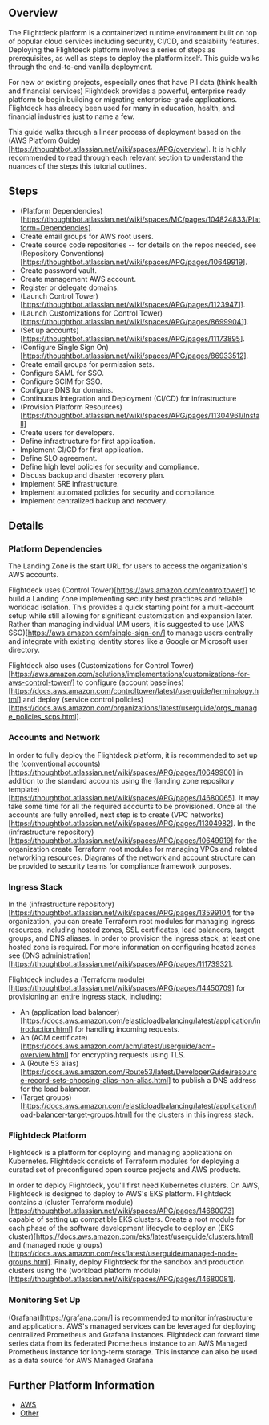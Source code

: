 ## Overview
The Flightdeck platform is a containerized runtime environment built on top of popular cloud services including security, CI/CD, and scalability features.  Deploying the Flightdeck platform involves a series of steps as prerequisites, as well as steps to deploy the platform itself.  This guide walks through the end-to-end vanilla deployment.

For new or existing projects, especially ones that have PII data (think health and financial services) Flightdeck provides a powerful, enterprise ready platform to begin building or migrating enterprise-grade applications.  Flightdeck has already been used for many in education, health, and financial industries just to name a few.

This guide walks through a linear process of deployment based on the (AWS Platform Guide)[https://thoughtbot.atlassian.net/wiki/spaces/APG/overview].  It is highly recommended to read through each relevant section to understand the nuances of the steps this tutorial outlines.

## Steps
* (Platform Dependencies)[https://thoughtbot.atlassian.net/wiki/spaces/MC/pages/104824833/Platform+Dependencies].
* Create email groups for AWS root users.
* Create source code repositories -- for details on the repos needed, see (Repository Conventions)[https://thoughtbot.atlassian.net/wiki/spaces/APG/pages/10649919].
* Create password vault.
* Create management AWS account.
* Register or delegate domains.
* (Launch Control Tower)[https://thoughtbot.atlassian.net/wiki/spaces/APG/pages/11239471].
* (Launch Customizations for Control Tower)[https://thoughtbot.atlassian.net/wiki/spaces/APG/pages/86999041].
* (Set up accounts)[https://thoughtbot.atlassian.net/wiki/spaces/APG/pages/11173895].
* (Configure Single Sign On)[https://thoughtbot.atlassian.net/wiki/spaces/APG/pages/86933512].
* Create email groups for permission sets.
* Configure SAML for SSO.
* Configure SCIM for SSO.
* Configure DNS for domains.
* Continuous Integration and Deployment (CI/CD) for infrastructure
* (Provision Platform Resources)[https://thoughtbot.atlassian.net/wiki/spaces/APG/pages/11304961/Install]
* Create users for developers.
* Define infrastructure for first application.
* Implement CI/CD for first application.
* Define SLO agreement.
* Define high level policies for security and compliance.
* Discuss backup and disaster recovery plan.
* Implement SRE infrastructure.
* Implement automated policies for security and compliance.
* Implement centralized backup and recovery.

## Details

### Platform Dependencies
The Landing Zone is the start URL for users to access the organization's AWS accounts.

Flightdeck uses (Control Tower)[https://aws.amazon.com/controltower/] to build a Landing Zone implementing security best practices and reliable workload isolation. This provides a quick starting point for a multi-account setup while still allowing for significant customization and expansion later.
Rather than managing individual IAM users, it is suggested to use (AWS SSO)[https://aws.amazon.com/single-sign-on/] to manage users centrally and integrate with existing identity stores like a Google or Microsoft user directory.

Flightdeck also uses (Customizations for Control Tower)[https://aws.amazon.com/solutions/implementations/customizations-for-aws-control-tower/] to configure (account baselines)[https://docs.aws.amazon.com/controltower/latest/userguide/terminology.html] and deploy (service control policies)[https://docs.aws.amazon.com/organizations/latest/userguide/orgs_manage_policies_scps.html].
 
### Accounts and Network
In order to fully deploy the Flightdeck platform, it is recommended to set up the (conventional accounts)[https://thoughtbot.atlassian.net/wiki/spaces/APG/pages/10649900] in addition to the standard accounts using the (landing zone repository template)[https://thoughtbot.atlassian.net/wiki/spaces/APG/pages/14680065]. It may take some time for all the required accounts to be provisioned. Once all the accounts are fully enrolled, next step is to create (VPC networks)[https://thoughtbot.atlassian.net/wiki/spaces/APG/pages/11304982].
In the (infrastructure repository)[https://thoughtbot.atlassian.net/wiki/spaces/APG/pages/10649919] for the organization create Terraform root modules for managing VPCs and related networking resources. Diagrams of the network and account structure can be provided to security teams for compliance framework purposes.

### Ingress Stack
In the (infrastructure repository)[https://thoughtbot.atlassian.net/wiki/spaces/APG/pages/13599104 for the organization, you can create Terraform root modules for managing ingress resources, including hosted zones, SSL certificates, load balancers, target groups, and DNS aliases. In order to provision the ingress stack, at least one hosted zone is required. For more information on configuring hosted zones see (DNS administration)[https://thoughtbot.atlassian.net/wiki/spaces/APG/pages/11173932].

Flightdeck includes a (Terraform module)[https://thoughtbot.atlassian.net/wiki/spaces/APG/pages/14450709] for provisioning an entire ingress stack, including:
* An (application load balancer)[https://docs.aws.amazon.com/elasticloadbalancing/latest/application/introduction.html] for handling incoming requests.
* An (ACM certificate)[https://docs.aws.amazon.com/acm/latest/userguide/acm-overview.html] for encrypting requests using TLS.
* A (Route 53 alias)[https://docs.aws.amazon.com/Route53/latest/DeveloperGuide/resource-record-sets-choosing-alias-non-alias.html] to publish a DNS address for the load balancer.
* (Target groups)[https://docs.aws.amazon.com/elasticloadbalancing/latest/application/load-balancer-target-groups.html] for the clusters in this ingress stack.

### Flightdeck Platform
Flightdeck is a platform for deploying and managing applications on Kubernetes. Flightdeck consists of Terraform modules for deploying a curated set of preconfigured open source projects and AWS products.

In order to deploy Flightdeck, you'll first need Kubernetes clusters. On AWS, Flightdeck is designed to deploy to AWS's EKS platform. Flightdeck contains a (cluster Terraform module)[https://thoughtbot.atlassian.net/wiki/spaces/APG/pages/14680073] capable of setting up compatible EKS clusters.
Create a root module for each phase of the software development lifecycle to deploy an (EKS cluster)[https://docs.aws.amazon.com/eks/latest/userguide/clusters.html] and (managed node groups)[https://docs.aws.amazon.com/eks/latest/userguide/managed-node-groups.html].
Finally, deploy Flightdeck for the sandbox and production clusters using the (workload platform module)[https://thoughtbot.atlassian.net/wiki/spaces/APG/pages/14680081].

### Monitoring Set Up
(Grafana)[https://grafana.com/] is recommended to monitor infrastructure and applications. AWS's managed services can be leveraged for deploying centralized Prometheus and Grafana instances. Flightdeck can forward time series data from its federated Prometheus instance to an AWS Managed Prometheus instance for long-term storage. This instance can also be used as a data source for AWS Managed Grafana

## Further Platform Information
- [AWS](./aws/README.md)
- [Other](./platform/README.md)

